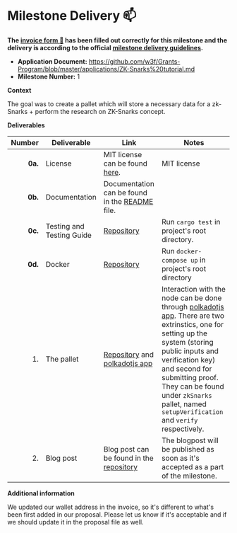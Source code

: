 # Milestone Delivery :mailbox:


**The [invoice form :pencil:](https://docs.google.com/forms/d/e/1FAIpQLSfmNYaoCgrxyhzgoKQ0ynQvnNRoTmgApz9NrMp-hd8mhIiO0A/viewform) has been filled out correctly for this milestone and the delivery is according to the official [milestone delivery guidelines](https://github.com/w3f/Grants-Program/blob/master/docs/milestone-deliverables-guidelines.md).**  

* **Application Document:** https://github.com/w3f/Grants-Program/blob/master/applications/ZK-Snarks%20tutorial.md
* **Milestone Number:** 1

**Context** 

The goal was to create a pallet which will store a necessary data for a zk-Snarks + perform the research on ZK-Snarks concept.

**Deliverables**


| Number | Deliverable | Link | Notes |
| -----: | ----------- | ------------- | ------------- |
| **0a.** | License | MIT license can be found [here](https://github.com/bright/zk-snarks-with-substrate/tree/main/LICENSE). | MIT license |
| **0b.** | Documentation | Documentation can be found in the [README](https://github.com/bright/zk-snarks-with-substrate/tree/main/pallets/zk-snarks/README.md) file. ||
| **0c.** | Testing and Testing Guide | [Repository](https://github.com/bright/zk-snarks-with-substrate/) |Run `cargo test` in project's root directory. |
| **0d.** | Docker | [Repository](https://github.com/bright/zk-snarks-with-substrate/) | Run `docker-compose up` in project's root directory
| 1. | The pallet | [Repository](https://github.com/bright/zk-snarks-with-substrate/) and [polkadotjs app](https://polkadot.js.org/apps/?rpc=ws%3A%2F%2F127.0.0.1%3A9944#/extrinsics) | Interaction with the node can be done through [polkadotjs app](https://polkadot.js.org/apps/?rpc=ws%3A%2F%2F127.0.0.1%3A9944#/extrinsics). There are two extrinstics, one for setting up the system (storing public inputs and verification key) and second for submitting proof. They can be found under `zkSnarks` pallet, named `setupVerification` and `verify` respectively.
| 2. | Blog post | Blog post can be found in the [repository](https://https://github.com/bright/zk-snarks-with-substrate/tree/main/blog/introduction.md)| The blogpost will be published as soon as it's accepted as a part of the milestone.| 

**Additional information**

We updated our wallet address in the invoice, so it's different to what's been first added in our proposal. Please let us know if it's acceptable and if we should update it in the proposal file as well.
